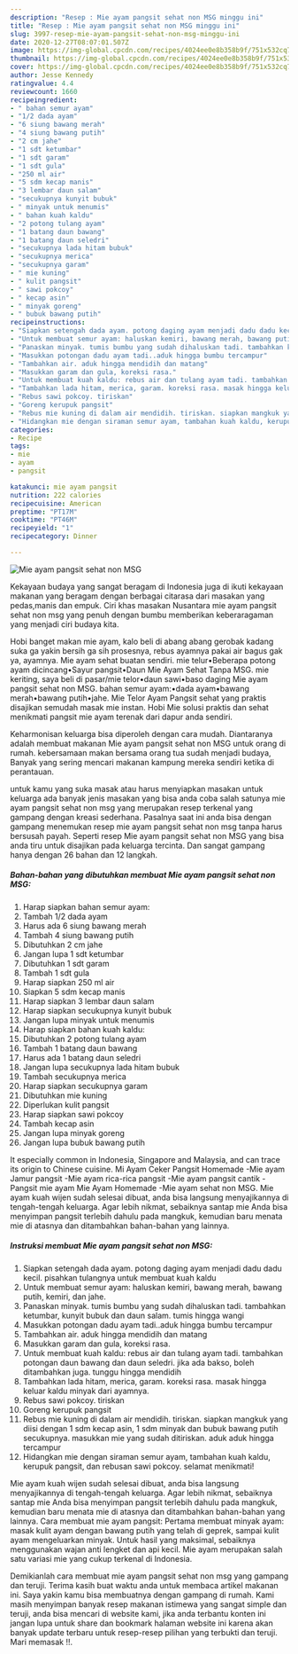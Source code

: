 ```yaml
---
description: "Resep : Mie ayam pangsit sehat non MSG minggu ini"
title: "Resep : Mie ayam pangsit sehat non MSG minggu ini"
slug: 3997-resep-mie-ayam-pangsit-sehat-non-msg-minggu-ini
date: 2020-12-27T08:07:01.507Z
image: https://img-global.cpcdn.com/recipes/4024ee0e8b358b9f/751x532cq70/mie-ayam-pangsit-sehat-non-msg-foto-resep-utama.jpg
thumbnail: https://img-global.cpcdn.com/recipes/4024ee0e8b358b9f/751x532cq70/mie-ayam-pangsit-sehat-non-msg-foto-resep-utama.jpg
cover: https://img-global.cpcdn.com/recipes/4024ee0e8b358b9f/751x532cq70/mie-ayam-pangsit-sehat-non-msg-foto-resep-utama.jpg
author: Jesse Kennedy
ratingvalue: 4.4
reviewcount: 1660
recipeingredient:
- " bahan semur ayam"
- "1/2 dada ayam"
- "6 siung bawang merah"
- "4 siung bawang putih"
- "2 cm jahe"
- "1 sdt ketumbar"
- "1 sdt garam"
- "1 sdt gula"
- "250 ml air"
- "5 sdm kecap manis"
- "3 lembar daun salam"
- "secukupnya kunyit bubuk"
- " minyak untuk menumis"
- " bahan kuah kaldu"
- "2 potong tulang ayam"
- "1 batang daun bawang"
- "1 batang daun seledri"
- "secukupnya lada hitam bubuk"
- "secukupnya merica"
- "secukupnya garam"
- " mie kuning"
- " kulit pangsit"
- " sawi pokcoy"
- " kecap asin"
- " minyak goreng"
- " bubuk bawang putih"
recipeinstructions:
- "Siapkan setengah dada ayam. potong daging ayam menjadi dadu dadu kecil. pisahkan tulangnya untuk membuat kuah kaldu"
- "Untuk membuat semur ayam: haluskan kemiri, bawang merah, bawang putih, kemiri, dan jahe."
- "Panaskan minyak. tumis bumbu yang sudah dihaluskan tadi. tambahkan ketumbar, kunyit bubuk dan daun salam. tumis hingga wangi"
- "Masukkan potongan dadu ayam tadi..aduk hingga bumbu tercampur"
- "Tambahkan air. aduk hingga mendidih dan matang"
- "Masukkan garam dan gula, koreksi rasa."
- "Untuk membuat kuah kaldu: rebus air dan tulang ayam tadi. tambahkan potongan daun bawang dan daun seledri. jika ada bakso, boleh ditambahkan juga. tunggu hingga mendidih"
- "Tambahkan lada hitam, merica, garam. koreksi rasa. masak hingga keluar kaldu minyak dari ayamnya."
- "Rebus sawi pokcoy. tiriskan"
- "Goreng kerupuk pangsit"
- "Rebus mie kuning di dalam air mendidih. tiriskan. siapkan mangkuk yang diisi dengan 1 sdm kecap asin, 1 sdm minyak dan bubuk bawang putih secukupnya. masukkan mie yang sudah ditiriskan. aduk aduk hingga tercampur"
- "Hidangkan mie dengan siraman semur ayam, tambahan kuah kaldu, kerupuk pangsit, dan rebusan sawi pokcoy. selamat menikmati!"
categories:
- Recipe
tags:
- mie
- ayam
- pangsit

katakunci: mie ayam pangsit 
nutrition: 222 calories
recipecuisine: American
preptime: "PT17M"
cooktime: "PT46M"
recipeyield: "1"
recipecategory: Dinner

---
```



![Mie ayam pangsit sehat non MSG](https://img-global.cpcdn.com/recipes/4024ee0e8b358b9f/751x532cq70/mie-ayam-pangsit-sehat-non-msg-foto-resep-utama.jpg)

Kekayaan budaya yang sangat beragam di Indonesia juga di ikuti kekayaan makanan yang beragam dengan berbagai citarasa dari masakan yang pedas,manis dan empuk. Ciri khas masakan Nusantara mie ayam pangsit sehat non msg yang penuh dengan bumbu memberikan keberaragaman yang menjadi ciri budaya kita.


Hobi banget makan mie ayam, kalo beli di abang abang gerobak kadang suka ga yakin bersih ga sih prosesnya, rebus ayamnya pakai air bagus gak ya, ayamnya. Mie ayam sehat buatan sendiri. mie telur•Beberapa potong ayam dicincang•Sayur pangsit•Daun Mie Ayam Sehat Tanpa MSG. mie keriting, saya beli di pasar/mie telor•daun sawi•baso daging Mie ayam pangsit sehat non MSG. bahan semur ayam:•dada ayam•bawang merah•bawang putih•jahe. Mie Telor Ayam Pangsit sehat yang praktis disajikan semudah masak mie instan. Hobi Mie solusi praktis dan sehat menikmati pangsit mie ayam terenak dari dapur anda sendiri.

Keharmonisan keluarga bisa diperoleh dengan cara mudah. Diantaranya adalah membuat makanan Mie ayam pangsit sehat non MSG untuk orang di rumah. kebersamaan makan bersama orang tua sudah menjadi budaya, Banyak yang sering mencari makanan kampung mereka sendiri ketika di perantauan.

untuk kamu yang suka masak atau harus menyiapkan masakan untuk keluarga ada banyak jenis masakan yang bisa anda coba salah satunya mie ayam pangsit sehat non msg yang merupakan resep terkenal yang gampang dengan kreasi sederhana. Pasalnya saat ini anda bisa dengan gampang menemukan resep mie ayam pangsit sehat non msg tanpa harus bersusah payah.
Seperti resep Mie ayam pangsit sehat non MSG yang bisa anda tiru untuk disajikan pada keluarga tercinta. Dan sangat gampang hanya dengan 26 bahan dan 12 langkah.


<!--inarticleads1-->

##### Bahan-bahan yang dibutuhkan membuat Mie ayam pangsit sehat non MSG:

1. Harap siapkan  bahan semur ayam:
1. Tambah 1/2 dada ayam
1. Harus ada 6 siung bawang merah
1. Tambah 4 siung bawang putih
1. Dibutuhkan 2 cm jahe
1. Jangan lupa 1 sdt ketumbar
1. Dibutuhkan 1 sdt garam
1. Tambah 1 sdt gula
1. Harap siapkan 250 ml air
1. Siapkan 5 sdm kecap manis
1. Harap siapkan 3 lembar daun salam
1. Harap siapkan secukupnya kunyit bubuk
1. Jangan lupa  minyak untuk menumis
1. Harap siapkan  bahan kuah kaldu:
1. Dibutuhkan 2 potong tulang ayam
1. Tambah 1 batang daun bawang
1. Harus ada 1 batang daun seledri
1. Jangan lupa secukupnya lada hitam bubuk
1. Tambah secukupnya merica
1. Harap siapkan secukupnya garam
1. Dibutuhkan  mie kuning
1. Diperlukan  kulit pangsit
1. Harap siapkan  sawi pokcoy
1. Tambah  kecap asin
1. Jangan lupa  minyak goreng
1. Jangan lupa  bubuk bawang putih


It especially common in Indonesia, Singapore and Malaysia, and can trace its origin to Chinese cuisine. Mi Ayam Ceker Pangsit Homemade -Mie ayam Jamur pangsit -Mie ayam rica-rica pangsit -Mie ayam pangsit cantik -Pangsit mie ayam Mie Ayam Homemade -Mie ayam sehat non MSG. Mie ayam kuah wijen sudah selesai dibuat, anda bisa langsung menyajikannya di tengah-tengah keluarga. Agar lebih nikmat, sebaiknya santap mie Anda bisa menyimpan pangsit terlebih dahulu pada mangkuk, kemudian baru menata mie di atasnya dan ditambahkan bahan-bahan yang lainnya. 

<!--inarticleads2-->

##### Instruksi membuat  Mie ayam pangsit sehat non MSG:

1. Siapkan setengah dada ayam. potong daging ayam menjadi dadu dadu kecil. pisahkan tulangnya untuk membuat kuah kaldu
1. Untuk membuat semur ayam: haluskan kemiri, bawang merah, bawang putih, kemiri, dan jahe.
1. Panaskan minyak. tumis bumbu yang sudah dihaluskan tadi. tambahkan ketumbar, kunyit bubuk dan daun salam. tumis hingga wangi
1. Masukkan potongan dadu ayam tadi..aduk hingga bumbu tercampur
1. Tambahkan air. aduk hingga mendidih dan matang
1. Masukkan garam dan gula, koreksi rasa.
1. Untuk membuat kuah kaldu: rebus air dan tulang ayam tadi. tambahkan potongan daun bawang dan daun seledri. jika ada bakso, boleh ditambahkan juga. tunggu hingga mendidih
1. Tambahkan lada hitam, merica, garam. koreksi rasa. masak hingga keluar kaldu minyak dari ayamnya.
1. Rebus sawi pokcoy. tiriskan
1. Goreng kerupuk pangsit
1. Rebus mie kuning di dalam air mendidih. tiriskan. siapkan mangkuk yang diisi dengan 1 sdm kecap asin, 1 sdm minyak dan bubuk bawang putih secukupnya. masukkan mie yang sudah ditiriskan. aduk aduk hingga tercampur
1. Hidangkan mie dengan siraman semur ayam, tambahan kuah kaldu, kerupuk pangsit, dan rebusan sawi pokcoy. selamat menikmati!


Mie ayam kuah wijen sudah selesai dibuat, anda bisa langsung menyajikannya di tengah-tengah keluarga. Agar lebih nikmat, sebaiknya santap mie Anda bisa menyimpan pangsit terlebih dahulu pada mangkuk, kemudian baru menata mie di atasnya dan ditambahkan bahan-bahan yang lainnya. Cara membuat mie ayam pangsit: Pertama membuat minyak ayam: masak kulit ayam dengan bawang putih yang telah di geprek, sampai kulit ayam mengeluarkan minyak. Untuk hasil yang maksimal, sebaiknya menggunakan wajan anti lengket dan api kecil. Mie ayam merupakan salah satu variasi mie yang cukup terkenal di Indonesia. 

Demikianlah cara membuat mie ayam pangsit sehat non msg yang gampang dan teruji. Terima kasih buat waktu anda untuk membaca artikel makanan ini. Saya yakin kamu bisa membuatnya dengan gampang di rumah. Kami masih menyimpan banyak resep makanan istimewa yang sangat simple dan teruji, anda bisa mencari di website kami, jika anda terbantu konten ini jangan lupa untuk share dan bookmark halaman website ini karena akan banyak update terbaru untuk resep-resep pilihan yang terbukti dan teruji. Mari memasak !!. 
